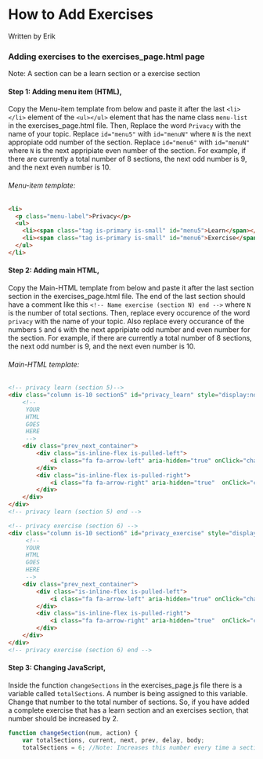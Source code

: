 # How to Add Exercises
Written by Erik 

### Adding exercises to the exercises_page.html page
Note: A section can be a learn section or a exercise section
#### Step 1: Adding menu item (HTML),
Copy the Menu-item template from below and paste it after the last `<li></li>` element of the `<ul></ul>` element that has the name class `menu-list` in the exercises_page.html file. Then, Replace the word `Privacy` with the name of your topic. Replace `id="menu5"` with `id="menuN"` where `N` is the next appropiate odd number of the section. Replace `id="menu6"` with `id="menuN"` where `N` is the next appripiate even number of the section. For example, if there are currently a total number of 8 sections, the next odd number is 9, and the next even number is 10.

###### Menu-item template:
``` html
<li>
  <p class="menu-label">Privacy</p>
  <ul>
    <li><span class="tag is-primary is-small" id="menu5">Learn</span></li>
    <li><span class="tag is-primary is-small" id="menu6">Exercise</span></li>
  </ul>
</li>
```

#### Step 2: Adding main HTML,
Copy the Main-HTML template from below and paste it after the last section section in the exercises_page.html file. The end of the last section should have a comment like this `<!-- Name exercise (section N) end -->` where `N` is the number of total sections. Then, replace every occurence of the word `privacy` with the name of your topic. Also replace every occurance of the numbers `5` and `6` with the next appripiate odd number and even number for the section. For example, if there are currently a total number of 8 sections, the next odd number is 9, and the next even number is 10.   

###### Main-HTML template:
``` html
<!-- privacy learn (section 5)-->
<div class="column is-10 section5" id="privacy_learn" style="display:none">
    <!--
     YOUR
     HTML
     GOES
     HERE
     -->
    <div class="prev_next_container">
        <div class="is-inline-flex is-pulled-left">
            <i class="fa fa-arrow-left" aria-hidden="true" onClick="changeSection('5','prev')"></i>
        </div>
        <div class="is-inline-flex is-pulled-right">
            <i class="fa fa-arrow-right" aria-hidden="true"  onClick="changeSection('5','next')"></i>
        </div>
    </div>
</div>
<!-- privacy learn (section 5) end -->

<!-- privacy exercise (section 6) -->
<div class="column is-10 section6" id="privacy_exercise" style="display:none">
     <!--
     YOUR
     HTML
     GOES
     HERE
     -->
    <div class="prev_next_container">
        <div class="is-inline-flex is-pulled-left">
            <i class="fa fa-arrow-left" aria-hidden="true" onClick="changeSection('6','prev')"></i>
        </div>
        <div class="is-inline-flex is-pulled-right">
            <i class="fa fa-arrow-right" aria-hidden="true"  onClick="changeSection('6','next')"></i>
        </div>
    </div>
</div>
<!-- privacy exercise (section 6) end -->
```

#### Step 3: Changing JavaScript,
Inside the function `changeSections` in the exercises_page.js file there is a variable called `totalSections`. A number is being assigned to this variable. Change that number to the total number of sections. So, if you have added a complete exercise that has a learn section and an exercises section, that number should be increased by 2.
``` javascript
function changeSection(num, action) {
    var totalSections, current, next, prev, delay, body;
    totalSections = 6; //Note: Increases this number every time a section is added.
 ```
